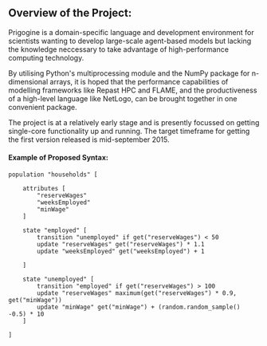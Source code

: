 ## Overview of the Project:

Prigogine is a domain-specific language and development environment for scientists wanting to develop large-scale agent-based models but lacking the knowledge neccessary to take advantage of high-performance computing technology.

By utilising Python's multiprocessing module and the NumPy package for n-dimensional arrays, it is hoped that the performance capabilities of modelling frameworks like Repast HPC and FLAME, and the productiveness of a high-level language like NetLogo, can be brought together in one convenient package.

The project is at a relatively early stage and is presently focussed on getting single-core functionality up and running. The target timeframe for getting the first version released is mid-september 2015.

#### Example of Proposed Syntax:

    population "households" [

        attributes [
            "reserveWages"
            "weeksEmployed"
            "minWage"
        ]

        state "employed" [
            transition "unemployed" if get("reserveWages") < 50
            update "reserveWages" get("reserveWages") * 1.1
            update "weeksEmployed" get("weeksEmployed") + 1

        ]

        state "unemployed" [
            transition "employed" if get("reserveWages") > 100
            update "reserveWages" maximum(get("reserveWages") * 0.9, get("minWage"))
            update "minWage" get("minWage") + (random.random_sample() -0.5) * 10
        ]
    
    ]


